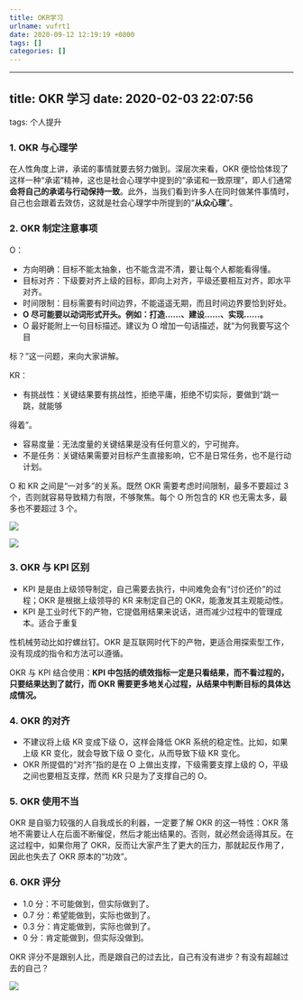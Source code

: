 ```yaml
---
title: OKR学习
urlname: vufrt1
date: 2020-09-12 12:19:19 +0800
tags: []
categories: []
---
```


---

## title: OKR 学习 date: 2020-02-03 22:07:56

tags: 个人提升

### 1. OKR 与心理学

在人性角度上讲，承诺的事情就要去努力做到。深层次来看，OKR 便恰恰体现了这样一种“承诺”精神，这也是社会心理学中提到的“承诺和一致原理”，即人们通常**会将自己的承诺与行动保持一致**。此外，当我们看到许多人在同时做某件事情时，自己也会跟着去效仿，这就是社会心理学中所提到的“**从众心理**”。

### 2. OKR 制定注意事项

O：

- 方向明确：目标不能太抽象，也不能含混不清，要让每个人都能看得懂。
- 目标对齐：下级要对齐上级的目标，即向上对齐，平级还要相互对齐，即水平对齐。
- 时间限制：目标需要有时间边界，不能遥遥无期，而且时间边界要恰到好处。
- **O 尽可能要以动词形式开头。例如：打造……、建设……、实现……。**
- O 最好能附上一句目标描述。建议为 O 增加一句话描述，就“为何我要写这个目

标？”这一问题，来向大家讲解。

KR：

- 有挑战性：关键结果要有挑战性，拒绝平庸，拒绝不切实际，要做到“跳一跳，就能够

得着”。

- 容易度量：无法度量的关键结果是没有任何意义的，宁可抛弃。
- 不是任务：关键结果需要对目标产生直接影响，它不是日常任务，也不是行动计划。

O 和 KR 之间是“一对多”的关系。既然 OKR 需要考虑时间限制，最多不要超过 3 个，否则就容易导致精力有限，不够聚焦。每个 O 所包含的 KR 也无需太多，最多也不要超过 3 个。

![](http://ww1.sinaimg.cn/large/aacc02d8ly1gbjkfbmdgdj20ri0ap3zp.jpg#alt=OKR%E4%BD%BF%E7%94%A8%E6%B5%81%E7%A8%8B.png)

![](http://ww1.sinaimg.cn/large/aacc02d8ly1gbjkg54iuwj20sz0f90wb.jpg#alt=OKR%E5%88%B6%E5%AE%9A%E6%8A%80%E5%B7%A7.png)

### 3. OKR 与 KPI 区别

- KPI 是是由上级领导制定，自己需要去执行，中间难免会有“讨价还价”的过程；OKR 是根据上级领导的 KR 来制定自己的 OKR，能激发其主观能动性。
- KPI 是工业时代下的产物，它提倡用结果来说话，进而减少过程中的管理成本。适合于重复

性机械劳动比如拧螺丝钉。OKR 是互联网时代下的产物，更适合用探索型工作，没有现成的指令和方法可以遵循。

OKR 与 KPI 结合使用：**KPI 中包括的绩效指标一定是只看结果，而不看过程的，只要结果达到了就行，而 OKR 需要更多地关心过程，从结果中判断目标的具体达成情况。**

### 4. OKR 的对齐

- 不建议将上级 KR 变成下级 O，这样会降低 OKR 系统的稳定性。比如，如果上级 KR 变化，就会导致下级 O 变化，从而导致下级 KR 变化。
- OKR 所提倡的“对齐”指的是在 O 上做出支撑，下级需要支撑上级的 O，平级之间也要相互支撑，然而 KR 只是为了支撑自己的 O。

### 5. OKR 使用不当

OKR 是自驱力较强的人自我成长的利器，一定要了解 OKR 的这一特性：OKR 落地不需要让人在后面不断催促，然后才能出结果的。否则，就必然会适得其反。在这过程中，如果你用了 OKR，反而让大家产生了更大的压力，那就起反作用了，因此也失去了 OKR 原本的“功效”。

### 6. OKR 评分

- 1.0 分：不可能做到，但实际做到了。
- 0.7 分：希望能做到，实际也做到了。
- 0.3 分：肯定能做到，实际也做到了。
- 0 分：肯定能做到，但实际没做到。

OKR 评分不是跟别人比，而是跟自己的过去比，自己有没有进步？有没有超越过去的自己？

![](http://ww1.sinaimg.cn/large/aacc02d8ly1gbjkhb899lj20oi0by0tf.jpg#alt=%E8%AF%84%E5%88%86%E5%92%8C%E4%BF%A1%E5%BF%83%E6%8C%87%E6%95%B0%E5%85%B3%E7%B3%BB.png)
